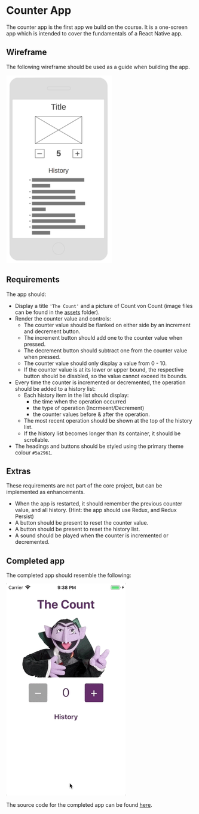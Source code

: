 # Counter App

The counter app is the first app we build on the course. It is a one-screen app which is intended to cover the fundamentals of a React Native app.

## Wireframe

The following wireframe should be used as a guide when building the app.

<img src="wireframe.png" height="500">

## Requirements

The app should:

- Display a title `'The Count'` and a picture of Count von Count (image files can be found in the [assets](./assets/) folder).
- Render the counter value and controls:
  - The counter value should be flanked on either side by an increment and decrement button.
  - The increment button should add one to the counter value when pressed.
  - The decrement button should subtract one from the counter value when pressed.
  - The counter value should only display a value from 0 - 10.
  - If the counter value is at its lower or upper bound, the respective button should be disabled, so the value cannot exceed its bounds.
- Every time the counter is incremented or decremented, the operation should be added to a history list:
  - Each history item in the list should display:
    - the time when the operation occurred
    - the type of operation (Incrmeent/Decrement)
    - the counter values before & after the operation.
  - The most recent operation should be shown at the top of the history list.
  - If the history list becomes longer than its container, it should be scrollable.
- The headings and buttons should be styled using the primary theme colour `#5a2961`.

## Extras

These requirements are not part of the core project, but can be implemented as enhancements.

- When the app is restarted, it should remember the previous counter value, and all history. (Hint: the app should use Redux, and Redux Persist)
- A button should be present to reset the counter value.
- A button should be present to reset the history list.
- A sound should be played when the counter is incremented or decremented.

## Completed app

The completed app should resemble the following:

![](./demo.gif)

The source code for the completed app can be found [here](https://github.com/studiozeffa/counter-app).
